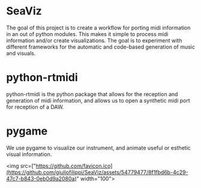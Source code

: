# SeaViz
The goal of this project is to create a workflow for porting midi information in an out of python modules. This makes it simple to process midi information and/or create visualizations. The goal is to experiment with different frameworks for the automatic and code-based generation of music and visuals.

# python-rtmidi
python-rtmidi is the python package that allows for the reception and generation of midi information, and allows us to open a synthetic midi port for reception of a DAW.

# pygame
We use pygame to visualize our instrument, and animate useful or esthetic visual information.

<img src=["https://github.com/favicon.ico](https://github.com/giuliofilippi/SeaViz/assets/54779477/8f1fbd6b-4c29-47c7-b843-0eb0d9a2080a)" width="100">
